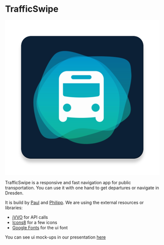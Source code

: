 # TrafficSwipe
![App Icon](app/src/main/ic_launcher-web.png "Icon") 


TrafficSwipe is a responsive and fast navigation app for public transportation. You can use it with 
one hand to get departures or navigate in Dresden.

It is build by [Paul] and [Philipp]. We are using the external resources or libraries:

* [jVVO] for API calls
* [Icons8] for a few icons
* [Google Fonts] for the ui font

You can see ui mock-ups in our presentation [here](http://www1.inf.tu-dresden.de/~ts2/admuc/seminar1920/first/group01.pdf)

  [Paul]: <https://orlopau.dev/>
  [Philipp]: <https://PNG.Services>
  [jVVO]: <https://github.com/PhilippMatthes/jVVO>
  [Icons8]: <https://icons8.com/>
  [Google Fonts]: <https://fonts.google.com/>